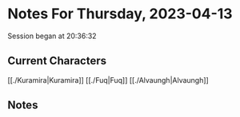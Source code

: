 # Notes For Thursday, 2023-04-13
Session began at 20:36:32
## Current Characters
[[./Kuramira|Kuramira]]
[[./Fuq|Fuq]]
[[./Alvaungh|Alvaungh]]
## Notes
